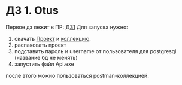 # ДЗ 1. Otus

Первое дз лежит в ПР: [ДЗ1](https://github.com/khoroshev-e-i/otus/pull/1)
Для запуска нужно: 
1. скачать [Проект](https://www.dropbox.com/scl/fi/f4ugcilsnube42hcde1ix/dz-1.zip?rlkey=hb0k31kx56ju0kq218w59j5rq&dl=0) и [коллекцию](https://www.dropbox.com/scl/fi/g0e3yn9a2khx34ifp2q3j/otus-khoroshev.dz_1.postman_collection.json?rlkey=ql499fop78mvoamkqovwzf7m6&dl=0).
2. распаковать проект
3. подставить пароль и username от пользователя для postgresql (название бд не менять)
4. запустить файл Api.exe

после этого можно пользоваться postman-коллекцией.
